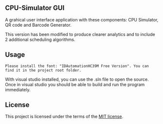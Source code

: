 ## CPU-Simulator GUI
A grahical user interface application with these components: CPU Simulator, QR code and Barcode Generator.

This version has been modified to produce clearer analytics and to include 2 additional scheduling algorithms.

## Usage

```
Please install the font: "IDAutomationHC39M Free Version". You can find it in the project root folder.
```

With visual studio installed, you can use the .sln file to open the source. Once in visual studio you should be able to build and run the program immediately.

## License
This project is licensed under the terms of the [MIT license](https://choosealicense.com/licenses/mit/).
